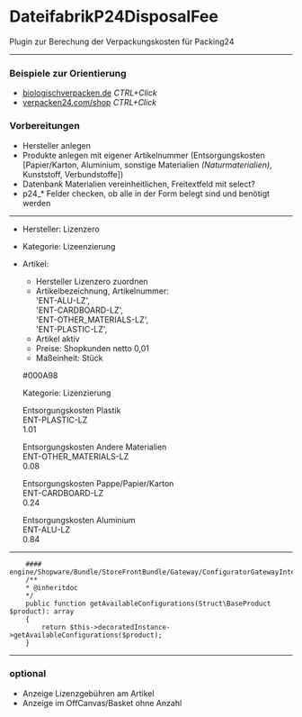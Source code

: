 # DateifabrikP24DisposalFee

Plugin zur Berechung der Verpackungskosten für Packing24

***

### Beispiele zur Orientierung

- [biologischverpacken.de](https://www.biologischverpacken.de/) *CTRL+Click*
- [verpacken24.com/shop](https://www.verpacken24.com/shop/) *CTRL+Click*

### Vorbereitungen

- Hersteller anlegen
- Produkte anlegen mit eigener Artikelnummer (Entsorgungskosten [Papier/Karton, Aluminium, sonstige Materialien *(Naturmaterialien)*, Kunststoff, Verbundstoffe])
- Datenbank Materialien vereinheitlichen, Freitextfeld mit select?
- p24_* Felder checken, ob alle in der Form belegt sind und benötigt werden

---

- Hersteller: Lizenzero
- Kategorie: Lizeenzierung
- Artikel:  
    - Hersteller Lizenzero zuordnen
    - Artikelbezeichnung, Artikelnummer:  
    'ENT-ALU-LZ',  
    'ENT-CARDBOARD-LZ',  
    'ENT-OTHER_MATERIALS-LZ',  
    'ENT-PLASTIC-LZ',  
    - Artikel aktiv  
    - Preise: Shopkunden netto 0,01  
    - Maßeinheit: Stück  

    #000A98  

    Kategorie: Lizenzierung  

    Entsorgungskosten Plastik  
    ENT-PLASTIC-LZ  
    1.01  

    Entsorgungskosten Andere Materialien  
    ENT-OTHER_MATERIALS-LZ  
    0.08  

    Entsorgungskosten Pappe/Papier/Karton  
    ENT-CARDBOARD-LZ  
    0.24  

    Entsorgungskosten Aluminium  
    ENT-ALU-LZ  
    0.84  

---

        #### engine/Shopware/Bundle/StoreFrontBundle/Gateway/ConfiguratorGatewayInterface.php
        /**
        * @inheritdoc
        */
        public function getAvailableConfigurations(Struct\BaseProduct $product): array
        {
            return $this->decoratedInstance->getAvailableConfigurations($product);    
        }    

---

### optional

- Anzeige Lizenzgebühren am Artikel
- Anzeige im OffCanvas/Basket ohne Anzahl